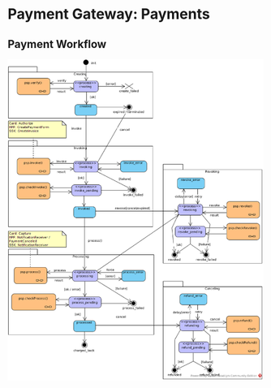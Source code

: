# Payment Gateway: Payments


## Payment Workflow

[![Workflow](images/payment_state_diagram.png)](images/payment_state_diagram.png)